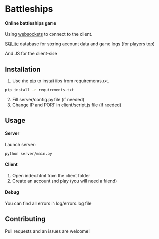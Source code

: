 # Battleships

#### Online battleships game

Using [websockets](https://pypi.org/project/websockets/) to connect to the client.

[SQLite](https://www.sqlite.org/) database for storing account data and game logs (for players top)

And JS for the client-side

## Installation

1. Use the [pip](https://pip.pypa.io/en/stable/) to install libs from requirements.txt.

```bash
pip install -r requirements.txt
```

2. Fill server/config.py file (if needed)
3. Change IP and PORT in client/script.js file (if needed)

## Usage

#### Server
Launch server:

```bash
python server/main.py
```
#### Client
1. Open index.html from the client folder
2. Create an account and play (you will need a friend)

#### Debug
You can find all errors in log/errors.log file

## Contributing
Pull requests and an issues are welcome!
